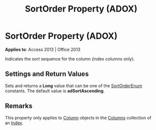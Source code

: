 ﻿---
title: SortOrder Property (ADOX)
TOCTitle: SortOrder Property (ADOX)
ms:assetid: c2b8c84d-acc4-9929-fff5-9a088abbfcf1
ms:mtpsurl: https://msdn.microsoft.com/library/JJ249951(v=office.15)
ms:contentKeyID: 48547557
ms.date: 09/18/2015
mtps_version: v=office.15
---

# SortOrder Property (ADOX)


**Applies to**: Access 2013 | Office 2013

Indicates the sort sequence for the column (index columns only).

## Settings and Return Values

Sets and returns a **Long** value that can be one of the [SortOrderEnum](sortorderenum.md) constants. The default value is **adSortAscending**.

## Remarks

This property only applies to [Column](column-object-adox.md) objects in the [Columns](columns-collection-adox.md) collection of an [Index](index-object-adox.md).

